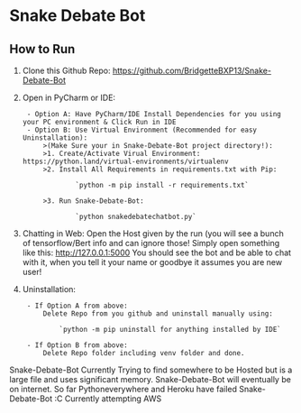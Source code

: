 
# Snake Debate Bot

## How to Run

1. Clone this Github Repo: https://github.com/BridgetteBXP13/Snake-Debate-Bot
2. Open in PyCharm or IDE:

		- Option A: Have PyCharm/IDE Install Dependencies for you using your PC environment & Click Run in IDE
		- Option B: Use Virtual Environment (Recommended for easy Uninstallation):
			>(Make Sure your in Snake-Debate-Bot project directory!):
			>1. Create/Activate Virual Environment: https://python.land/virtual-environments/virtualenv
			>2. Install All Requirements in requirements.txt with Pip:
			
					`python -m pip install -r requirements.txt`
					
			>3. Run Snake-Debate-Bot:
				
					`python snakedebatechatbot.py`
					
3. Chatting in Web:
	Open the Host given by the run (you will see a bunch of tensorflow/Bert info and can ignore those!
	Simply open something like this: http://127.0.0.1:5000
	You should see the bot and be able to chat with it, when you tell it your name or goodbye it assumes you are new user!
					
4. Uninstallation:

		- If Option A from above:
			Delete Repo from you github and uninstall manually using:
			
				`python -m pip uninstall for anything installed by IDE`
				
		- If Option B from above:
			Delete Repo folder including venv folder and done.
			
Snake-Debate-Bot Currently Trying to find somewhere to be Hosted but is a large file and uses significant memory.
Snake-Debate-Bot will eventually be on internet.
So far Pythoneverywhere and Heroku have failed Snake-Debate-Bot :C
Currently attempting AWS